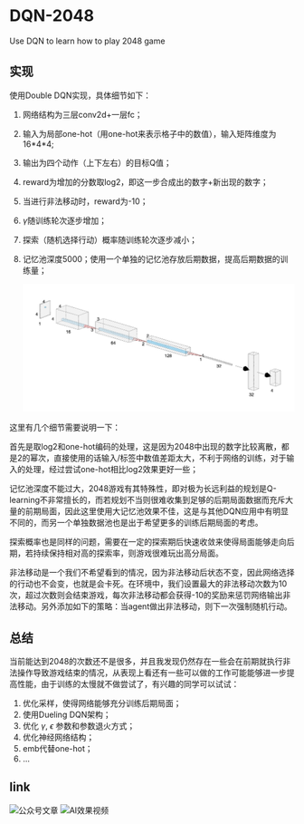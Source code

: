 # DQN-2048
Use DQN to learn how to play 2048 game

## 实现

使用Double DQN实现，具体细节如下：

1. 网络结构为三层conv2d+一层fc；

2. 输入为局部one-hot（用one-hot来表示格子中的数值），输入矩阵维度为16\*4\*4;

3. 输出为四个动作（上下左右）的目标Q值；

4. reward为增加的分数取log2，即这一步合成出的数字+新出现的数字；

5. 当进行非法移动时，reward为-10；

6. $\gamma$随训练轮次逐步增加；

7. 探索（随机选择行动）概率随训练轮次逐步减小；

8. 记忆池深度5000；使用一个单独的记忆池存放后期数据，提高后期数据的训练量；

   ![net.png](net.png)

这里有几个细节需要说明一下：

首先是取log2和one-hot编码的处理，这是因为2048中出现的数字比较离散，都是2的幂次，直接使用的话输入/标签中数值差距太大，不利于网络的训练，对于输入的处理，经过尝试one-hot相比log2效果更好一些；

记忆池深度不能过大，2048游戏有其特殊性，即对极为长远利益的规划是Q-learning不非常擅长的，而若规划不当则很难收集到足够的后期局面数据而充斥大量的前期局面，因此这里使用大记忆池效果不佳，这是与其他DQN应用中有明显不同的，而另一个单独数据池也是出于希望更多的训练后期局面的考虑。

探索概率也是同样的问题，需要在一定的探索期后快速收敛来使得局面能够走向后期，若持续保持相对高的探索率，则游戏很难玩出高分局面。

非法移动是一个我们不希望看到的情况，因为非法移动后状态不变，因此网络选择的行动也不会变，也就是会卡死。在环境中，我们设置最大的非法移动次数为10次，超过次数则会结束游戏，每次非法移动都会获得-10的奖励来惩罚网络输出非法移动。另外添加如下的策略：当agent做出非法移动，则下一次强制随机行动。

## 总结

当前能达到2048的次数还不是很多，并且我发现仍然存在一些会在前期就执行非法操作导致游戏结束的情况，从表现上看还有一些可以做的工作可能能够进一步提高性能，由于训练的太慢就不做尝试了，有兴趣的同学可以试试：

1. 优化采样，使得网络能够充分训练后期局面；
2. 使用Dueling DQN架构；
3. 优化 $\gamma$, $\epsilon$ 参数和参数退火方式；
4. 优化神经网络结构；
5. emb代替one-hot；
6. ...

## link
![公众号文章](https://mp.weixin.qq.com/s?__biz=MzIzNTkzMTk0Mw==&mid=2247484731&idx=1&sn=05b828d09f902e85aba589e82430c739&chksm=e8ded573dfa95c6574c5348c8b4387027493f249d7392a035f715d37d0731a1ad0266e5a483c&token=684133298&lang=zh_CN#rd)
![AI效果视频](https://www.bilibili.com/video/BV1R24y1r7rp/?vd_source=c4cb0d960e9f587a75f806765d0d1eee)
